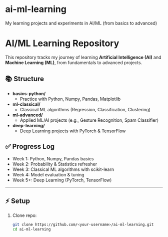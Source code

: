 # ai-ml-learning
My learning projects and experiments in AI/ML (from basics to advanced)

# AI/ML Learning Repository

This repository tracks my journey of learning **Artificial Intelligence (AI)** and **Machine Learning (ML)**, from fundamentals to advanced projects.

## 📚 Structure

- **basics-python/**
  - Practice with Python, Numpy, Pandas, Matplotlib
- **ml-classical/**
  - Classical ML algorithms (Regression, Classification, Clustering)
- **ml-advanced/**
  - Applied ML/AI projects (e.g., Gesture Recognition, Spam Classifier)
- **deep-learning/**
  - Deep Learning projects with PyTorch & TensorFlow

## ✅ Progress Log

- Week 1: Python, Numpy, Pandas basics
- Week 2: Probability & Statistics refresher
- Week 3: Classical ML algorithms with scikit-learn
- Week 4: Model evaluation & tuning
- Week 5+: Deep Learning (PyTorch, TensorFlow)

---

## ⚡ Setup

1. Clone repo:
   ```bash
   git clone https://github.com/<your-username>/ai-ml-learning.git
   cd ai-ml-learning
